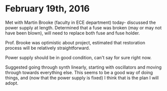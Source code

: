 # February 19th, 2016

Met with Martin Brooke (faculty in ECE department) today- discussed 
the power supply at length. Determined that a fuse was broken (may or
may not have been blown), will need to replace both fuse and fuse holder. 

Prof. Brooke was optimistic about project, estimated that restoration 
process will be relatively straightforward. 

Power supply should be in good condition, can't say for sure right now. 

Suggested going through synth linearly, starting with oscillators and 
moving through towards everything else. This seems to be a good way 
of doing things, and (now that the power supply is fixed) I think 
that is the plan I will adopt. 
